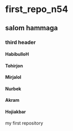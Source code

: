 # first_repo_n54
## salom hammaga
### third header
#### HabibulloH
#### Tohirjon
#### Mirjalol
#### Nurbek
#### Akram
#### Hojiakbar
my first repository
